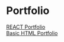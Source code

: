 # Portfolio

[REACT Portfolio](https://github.com/Ramiyashree/React_Portfolio) <br/>
[Basic HTML Portfolio](https://github.com/Ramiyashree/Portfolio)
